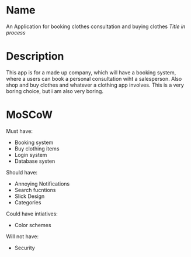 
# Name
An Application for booking clothes consultation and buying clothes  *Title in process*

# Description
This app is for a made up company, which will have a booking system, where a users can book a personal
consultation wiht a salesperson. Also shop and buy clothes and whatever a clothing app involves.
This is a very boring choice, but i am also very boring.

# MoSCoW

Must have:
- Booking system
- Buy clothing items
- Login system
- Database systen

Should have:
- Annoying Notifications
- Search fucntions
- Slick Design
- Categories

Could have intiatives:
- Color schemes

Will not have:
- Security
